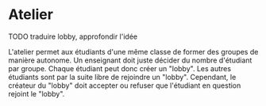 #  Atelier

TODO traduire lobby, approfondir l'idée

L'atelier permet aux étudiants d'une même classe de former des groupes de manière autonome.
Un enseignant doit juste décider du nombre d'étudiant par groupe.
Chaque étudiant peut donc créer un "lobby". Les autres étudiants sont par la suite libre de rejoindre un "lobby". Cependant, le créateur du "lobby" doit accepter ou refuser que l'étudiant en question rejoint le "lobby".






